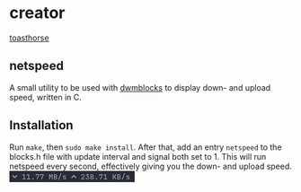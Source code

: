 # creator
[toasthorse](https://github.com/toasthorse/netspeed)

## netspeed
A small utility to be used with [dwmblocks](https://github.com/torrinfail/dwmblocks) to display down- and upload speed, written in C.

## Installation
Run `make`, then `sudo make install`. After that, add an entry `netspeed` to the blocks.h file with update interval and signal both set to 1. This will run netspeed every second, effectively giving you the down- and upload speed.
![example](example.png)
